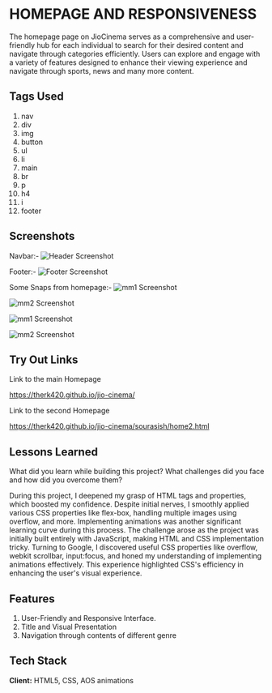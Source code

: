 
# HOMEPAGE AND RESPONSIVENESS

The homepage page on JioCinema serves as a comprehensive and user-friendly hub for each individual to search for their desired content and navigate through categories efficiently. Users can explore and engage with a variety of features designed to enhance their viewing experience and navigate through sports, news and many more content.


## Tags Used
1) nav
2) div
3) img
4) button
5) ul
6) li
7) main
8) br
9) p
10) h4
11) i
12) footer
## Screenshots

Navbar:-
![Header Screenshot](https://cdn.discordapp.com/attachments/703917299123617792/1181942577084256316/ss1.PNG?ex=6582e4cd&is=65706fcd&hm=e6052dd52b0df5e64330c60d88f4fe0cc0ce482bc184f8aac51b4beebd8749a6&)

Footer:-
![Footer Screenshot](https://cdn.discordapp.com/attachments/703917299123617792/1181942577486905435/ss2.PNG?ex=6582e4cd&is=65706fcd&hm=ca511dc4ad915929b47e41c3e05e8740960f9a329cf6179ef2d185df960baeaa&)

Some Snaps from homepage:-
![mm1 Screenshot](https://cdn.discordapp.com/attachments/703917299123617792/1181942576501227652/ss6.PNG?ex=6582e4cd&is=65706fcd&hm=df25c63f1ee6c52ce6eb170334cf7555e99825ed8521939788a9a35a7facbf69&)

![mm2 Screenshot](https://cdn.discordapp.com/attachments/703917299123617792/1181942575830155465/ss5.PNG?ex=6582e4cd&is=65706fcd&hm=9ab7e997158efc50161f3fffd8554b63e18057f8a7da9093fc3052800d539d85&)

![mm1 Screenshot](https://cdn.discordapp.com/attachments/703917299123617792/1181942576501227652/ss6.PNG?ex=6582e4cd&is=65706fcd&hm=df25c63f1ee6c52ce6eb170334cf7555e99825ed8521939788a9a35a7facbf69&)

![mm2 Screenshot](https://cdn.discordapp.com/attachments/703917299123617792/1181942575020658688/ss4.PNG?ex=6582e4cd&is=65706fcd&hm=d91ce215a2439e4fc216d237464e8cba6e2cfcab527f4584a6451a2c217be64a&)
## Try Out Links

Link to the main Homepage

https://therk420.github.io/jio-cinema/

Link to the second Homepage

https://therk420.github.io/jio-cinema/sourasish/home2.html


## Lessons Learned

What did you learn while building this project? What challenges did you face and how did you overcome them?


During this project, I deepened my grasp of HTML tags and properties, which boosted my confidence. Despite initial nerves, I smoothly applied various CSS properties like flex-box, handling multiple images using overflow, and more. Implementing animations was another significant learning curve during this process. The challenge arose as the project was initially built entirely with JavaScript, making HTML and CSS implementation tricky. Turning to Google, I discovered useful CSS properties like overflow, webkit scrollbar, input:focus, and honed my understanding of implementing animations effectively. This experience highlighted CSS's efficiency in enhancing the user's visual experience.
## Features
1) User-Friendly and Responsive Interface.
2) Title and Visual Presentation
3) Navigation through contents of different genre


## Tech Stack

**Client:** HTML5, CSS, AOS animations


